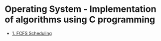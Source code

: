 # Operating System - Implementation of algorithms using C programming

- [1. FCFS Scheduling ](/Fourth_Semester/OS/fcfs.c)
